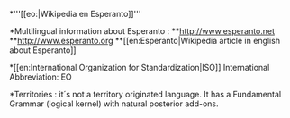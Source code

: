 *'''[[eo:|Wikipedia en Esperanto]]'''

*Multilingual information about Esperanto : 
**http://www.esperanto.net
**http://www.esperanto.org
**[[en:Esperanto|Wikipedia article in english about Esperanto]]

*[[en:International Organization for Standardization|ISO]] International Abbreviation:  EO

*Territories : it´s not a territory originated language. It has a Fundamental  Grammar (logical kernel) with natural posterior add-ons.